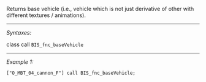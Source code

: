 Returns base vehicle (i.e., vehicle which is not just derivative of other with different textures / animations).


---
*Syntaxes:*

class call `BIS_fnc_baseVehicle`

---
*Example 1:*

```sqf
["O_MBT_04_cannon_F"] call BIS_fnc_baseVehicle;
```